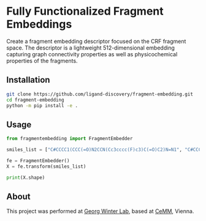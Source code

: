 # Fully Functionalized Fragment Embeddings

Create a fragment embedding descriptor focused on the CRF fragment space. The descriptor is a lightweight 512-dimensional embedding capturing graph connectivity properties as well as physicochemical properties of the fragments.

## Installation

```bash
git clone https://github.com/ligand-discovery/fragment-embedding.git
cd fragment-embedding
python -m pip install -e .
```

## Usage

```python
from fragmentembedding import FragmentEmbedder

smiles_list = ["C#CCCC1(CCC(=O)N2CCN(Cc3cccc(F)c3)C(=O)C2)N=N1", "C#CCCC1(CCC(=O)N2CCN(Cc3cccc(C(F)(F)F)c3)CC2)N=N1", "C#CCCC1(CCC(=O)N2CCN3CC(F)(F)C[C@H]3C2)N=N1"]

fe = FragmentEmbedder()
X = fe.transform(smiles_list)

print(X.shape)
```

## About

This project was performed at [Georg Winter Lab](https://www.winter-lab.com/), based at [CeMM](https://cemm.at), Vienna.
